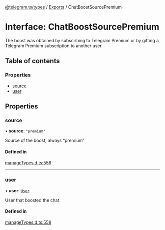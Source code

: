 [@telegram.ts/types](../README.md) / [Exports](../modules.md) / ChatBoostSourcePremium

# Interface: ChatBoostSourcePremium

The boost was obtained by subscribing to Telegram Premium or by gifting a Telegram Premium subscription to another user.

## Table of contents

### Properties

- [source](ChatBoostSourcePremium.md#source)
- [user](ChatBoostSourcePremium.md#user)

## Properties

### source

• **source**: ``"premium"``

Source of the boost, always “premium”

#### Defined in

[manageTypes.d.ts:556](https://github.com/telegramsjs/types/blob/d08200f/src/manageTypes.d.ts#L556)

___

### user

• **user**: [`User`](User.md)

User that boosted the chat

#### Defined in

[manageTypes.d.ts:558](https://github.com/telegramsjs/types/blob/d08200f/src/manageTypes.d.ts#L558)
